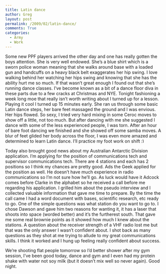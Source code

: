 ```yaml
---
title: Latin dance
author: Greg
layout: post
permalink: /2009/02/latin-dance/
comments: True
categories:
  - Army
  - Work
---
```

Some new PPF players arrived the other day and one has really gotten the boys attention. She is very well endowed. She&#8217;s a blue shirt which is a sworn police woman meaning that she walks around base with a loaded gun and handcuffs on a heavy black belt exaggerates her hip swing. I love walking behind her watching her hips swing and knowing that she has the ability hurt me so much. If that wasn&#8217;t great enough I found out that she&#8217;s running dance classes. I&#8217;ve become known as a bit of a dance floor diva in these parts due to a few cracks at Christmas and NYE. Tonight fashioning a week long moe that really isn&#8217;t worth writing about I turned up for a lesson. Playing it cool I turned up 15 minutes early. She ran us through some basic Latin dance steps, her bare feet massaged the ground and I was envious. Her hips flowed. So sexy, I tried very hard mixing in some Ceroc moves to show off a little, not too much. But after dancing with me she suggested I dance with some of the less experienced people, I was torn. After an hour of bare foot dancing we finished and she showed off some samba moves. A blur of feet glided her body across the floor, I was even more amazed and determined to learn Latin dance. I&#8217;ll practice my foot work on shift <img src="http://gregology.net/wp-includes/images/smilies/simple-smile.png" alt=":)" class="wp-smiley" style="height: 1em; max-height: 1em;" />

Today also brought good news about my Australian Antarctic Division application. I&#8217;m applying for the position of communications tech and supervisor communications tech. There are 4 stations and each has 2 positions so I think my chances are pretty good. Ads the Geek applied for the position as well. He doesn&#8217;t have much experience in radio communications so I&#8217;m not sure how he&#8217;ll go. As luck would have it Adcock comes before Clarke in the alphabet so he received a call before me regarding his application. I grilled him about the pseudo interview and I collected valuable information that gave me time to prepare. By the time the call came I had a word document with bases, scientific research, etc ready to go. One of the simple questions was what station do you want to go to. I chose Dawson and gave him two reasons for wanting it, it has a laser that shoots into space (worded better) and it&#8217;s the furtherest south. That gave me some real brownie points as it showed how much I knew about the stations. A question about the receiver strength of a VHF radio lost me but that was the only answer I wasn&#8217;t confident about. I shot back as many questions as they shot at me trying to allude to my great communications skills. I think it worked and I hung up feeling really confident about success.

We&#8217;re shooting flat people tomorrow so I&#8217;d better shower after my gym session, I&#8217;ve been good today, dance and gym and I even had my protein shake with water not soy milk (but it doesn&#8217;t mix well so never again). Good night.